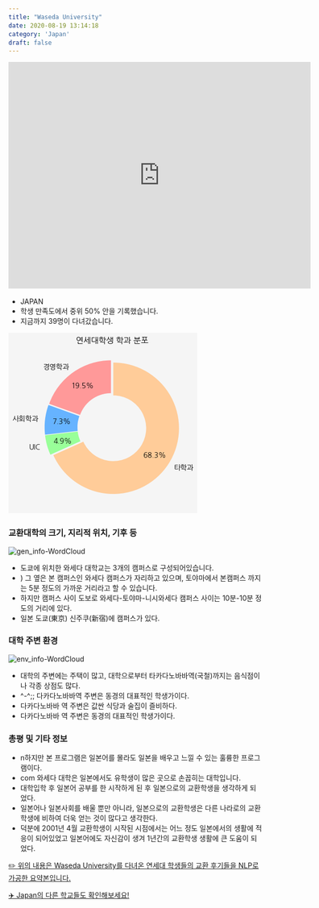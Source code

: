 ```yaml
---
title: "Waseda University"
date: 2020-08-19 13:14:18
category: 'Japan'
draft: false
---
```


<iframe
width="600"
height="450"
frameborder="0" style="border:0"
src="https://www.google.com/maps/embed/v1/place?key=AIzaSyC9e1AME-pVmWC4hBpFdu5S4dKzyepa3HQ&q=Waseda+University&center=35.7087334,139.7196485&zoom=14" allowfullscreen>
</iframe>

* JAPAN
* 학생 만족도에서 중위 50% 안을 기록했습니다.
* 지금까지 39명이 다녀갔습니다. 

![department-info](../plots/JP000034.png)
### 교환대학의 크기, 지리적 위치, 기후 등
![gen_info-WordCloud](../univ_wordclouds_okt/gen_info/JP000034_gen_info_okt.png)

* 도쿄에 위치한 와세다 대학교는 3개의 캠퍼스로 구성되어있습니다.
* ) 그 옆은 본 캠퍼스인 와세다 캠퍼스가 자리하고 있으며, 토야마에서 본캠퍼스 까지는 5분 정도의 가까운 거리라고 할 수 있습니다.
* 하지만 캠퍼스 사이 도보로 와세다-토야마-니시와세다 캠퍼스 사이는 10분-10분 정도의 거리에 있다.
* 일본 도쿄(東京) 신주쿠(新宿)에 캠퍼스가 있다.


### 대학 주변 환경

![env_info-WordCloud](../univ_wordclouds_okt/env_info/JP000034_env_info_okt.png)

* 대학의 주변에는 주택이 많고, 대학으로부터 타카다노바바역(국철)까지는 음식점이나 각종 상점도 많다.
* ^-^;; 다카다노바바역 주변은 동경의 대표적인 학생가이다.
* 다카다노바바 역 주변은 값싼 식당과 술집이 즐비하다.
* 다카다노바바 역 주변은 동경의 대표적인 학생가이다.


### 총평 및 기타 정보 
* n하지만 본 프로그램은 일본어를 몰라도 일본을 배우고 느낄 수 있는 훌륭한 프로그램이다.
* com 와세다 대학은 일본에서도 유학생이 많은 곳으로 손꼽히는 대학입니다.
* 대학입학 후 일본어 공부를 한 시작하게 된 후 일본으로의 교환학생을 생각하게 되었다.
* 일본어나 일본사회를 배울 뿐만 아니라, 일본으로의 교환학생은 다른 나라로의 교환학생에 비하여 더욱 얻는 것이 많다고 생각한다.
* 덕분에 2001년 4월 교환학생이 시작된 시점에서는 어느 정도 일본에서의 생활에 적응이 되어있었고 일본어에도 자신감이 생겨 1년간의 교환학생 생활에 큰 도움이 되었다.


[✏️ 위의 내용은 Waseda University를 다녀온 연세대 학생들의 교환 후기들을 NLP로 가공한 요약본입니다.](http://oia.yonsei.ac.kr/partner/expReport.asp?ucode=JP000034&bgbn=A)

[✈️ Japan의 다른 학교들도 확인해보세요!](https://yonsei-exchange.netlify.app/?category=Japan)
